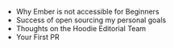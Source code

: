 - Why Ember is not accessible for Beginners
- Success of open sourcing my personal goals
- Thoughts on the Hoodie Editorial Team
- Your First PR
